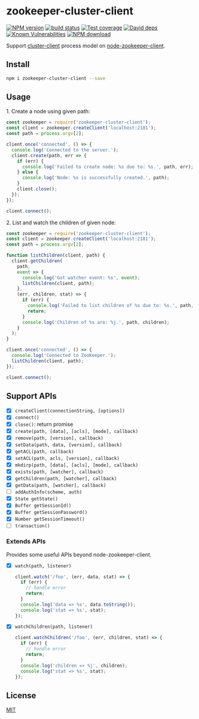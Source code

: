 # zookeeper-cluster-client

[![NPM version][npm-image]][npm-url]
[![build status][travis-image]][travis-url]
[![Test coverage][codecov-image]][codecov-url]
[![David deps][david-image]][david-url]
[![Known Vulnerabilities][snyk-image]][snyk-url]
[![NPM download][download-image]][download-url]

[npm-image]: https://img.shields.io/npm/v/zookeeper-cluster-client.svg?style=flat-square
[npm-url]: https://npmjs.org/package/zookeeper-cluster-client
[travis-image]: https://img.shields.io/travis/node-modules/zookeeper-cluster-client.svg?style=flat-square
[travis-url]: https://travis-ci.org/node-modules/zookeeper-cluster-client
[codecov-image]: https://codecov.io/gh/node-modules/zookeeper-cluster-client/branch/master/graph/badge.svg
[codecov-url]: https://codecov.io/gh/node-modules/zookeeper-cluster-client
[david-image]: https://img.shields.io/david/node-modules/zookeeper-cluster-client.svg?style=flat-square
[david-url]: https://david-dm.org/node-modules/zookeeper-cluster-client
[snyk-image]: https://snyk.io/test/npm/zookeeper-cluster-client/badge.svg?style=flat-square
[snyk-url]: https://snyk.io/test/npm/zookeeper-cluster-client
[download-image]: https://img.shields.io/npm/dm/zookeeper-cluster-client.svg?style=flat-square
[download-url]: https://npmjs.org/package/zookeeper-cluster-client

Support [cluster-client](https://www.npmjs.com/package/cluster-client) process model on [node-zookeeper-client](https://www.npmjs.com/package/node-zookeeper-client).

## Install

```bash
npm i zookeeper-cluster-client --save
```

## Usage

1\. Create a node using given path:

```js
const zookeeper = require('zookeeper-cluster-client');
const client = zookeeper.createClient('localhost:2181');
const path = process.argv[2];

client.once('connected', () => {
  console.log('Connected to the server.');
  client.create(path, err => {
    if (err) {
      console.log('Failed to create node: %s due to: %s.', path, err);
    } else {
      console.log('Node: %s is successfully created.', path);
    }
    client.close();
  });
});

client.connect();
```

2\. List and watch the children of given node:

```js
const zookeeper = require('zookeeper-cluster-client');
const client = zookeeper.createClient('localhost:2181');
const path = process.argv[2];

function listChildren(client, path) {
  client.getChildren(
    path,
    event => {
      console.log('Got watcher event: %s', event);
      listChildren(client, path);
    },
    (err, children, stat) => {
      if (err) {
        console.log('Failed to list children of %s due to: %s.', path, err);
        return;
      }
      console.log('Children of %s are: %j.', path, children);
    }
  );
}

client.once('connected', () => {
  console.log('Connected to ZooKeeper.');
  listChildren(client, path);
});

client.connect();
```

## Support APIs

- [x] `createClient(connectionString, [options])`
- [x] `connect()`
- [x] `close()`: return promise
- [x] `create(path, [data], [acls], [mode], callback)`
- [x] `remove(path, [version], callback)`
- [x] `setData(path, data, [version], callback)`
- [x] `getACL(path, callback)`
- [x] `setACL(path, acls, [version], callback)`
- [x] `mkdirp(path, [data], [acls], [mode], callback)`
- [x] `exists(path, [watcher], callback)`
- [x] `getChildren(path, [watcher], callback)`
- [x] `getData(path, [watcher], callback)`
- [ ] `addAuthInfo(scheme, auth)`
- [x] `State getState()`
- [x] `Buffer getSessionId()`
- [x] `Buffer getSessionPassword()`
- [x] `Number getSessionTimeout()`
- [ ] `transaction()`

### Extends APIs

Provides some useful APIs beyond node-zookeeper-client.

- [x] `watch(path, listener)`

  ```js
  client.watch('/foo', (err, data, stat) => {
    if (err) {
      // handle error
      return;
    }
    console.log('data => %s', data.toString());
    console.log('stat => %s', stat);
  });
  ```

- [x] `watchChildren(path, listener)`

  ```js
  client.watchChildren('/foo', (err, children, stat) => {
    if (err) {
      // handle error
      return;
    }
    console.log('children => %j', children);
    console.log('stat => %s', stat);
  });
  ```

## License

[MIT](LICENSE.txt)
